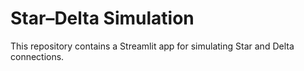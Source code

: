 # Star–Delta Simulation
This repository contains a Streamlit app for simulating Star and Delta connections.
